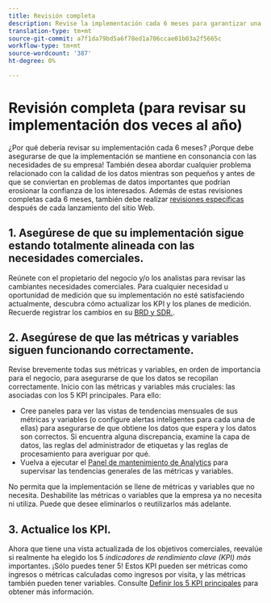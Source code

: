```yaml
---
title: Revisión completa
description: Revise la implementación cada 6 meses para garantizar una alineación continua con los KPI y las necesidades del negocio.
translation-type: tm+mt
source-git-commit: a7f1da79bd5a6f78ed1a706ccae01b03a2f5665c
workflow-type: tm+mt
source-wordcount: '387'
ht-degree: 0%

---
```



# Revisión completa (para revisar su implementación dos veces al año)

¿Por qué debería revisar su implementación cada 6 meses? ¡Porque debe asegurarse de que la implementación se mantiene en consonancia con las necesidades de su empresa! También desea abordar cualquier problema relacionado con la calidad de los datos mientras son pequeños y antes de que se conviertan en problemas de datos importantes que podrían erosionar la confianza de los interesados. Además de estas revisiones completas cada 6 meses, también debe realizar [revisiones específicas](/help/implement/review/focused-review.md) después de cada lanzamiento del sitio Web.

## 1. Asegúrese de que su implementación sigue estando totalmente alineada con las necesidades comerciales.

Reúnete con el propietario del negocio y/o los analistas para revisar las cambiantes necesidades comerciales. Para cualquier necesidad u oportunidad de medición que su implementación no esté satisfaciendo actualmente, descubra cómo actualizar los KPI y los planes de medición. Recuerde registrar los cambios en su [BRD y SDR.](https://experienceleague.adobe.com/docs/analytics-learn/tutorials/implementation/implementation-basics/creating-a-business-requirements-document.html?lang=en#implementation).

## 2. Asegúrese de que las métricas y variables siguen funcionando correctamente.

Revise brevemente todas sus métricas y variables, en orden de importancia para el negocio, para asegurarse de que los datos se recopilan correctamente. Inicio con las métricas y variables más cruciales: las asociadas con los 5 KPI principales. Para ello:

* Cree paneles para ver las vistas de tendencias mensuales de sus métricas y variables (o configure alertas inteligentes para cada una de ellas) para asegurarse de que obtiene los datos que espera y los datos son correctos. Si encuentra alguna discrepancia, examine la capa de datos, las reglas del administrador de etiquetas y las reglas de procesamiento para averiguar por qué.
* Vuelva a ejecutar el [Panel de mantenimiento de Analytics](https://assets.adobe.com/public/9549dbe7-765a-4899-77b8-85cbba1a4252) para supervisar las tendencias generales de las métricas y variables.

No permita que la implementación se llene de métricas y variables que no necesita. Deshabilite las métricas o variables que la empresa ya no necesita ni utiliza. Puede que desee eliminarlos o reutilizarlos más adelante.

## 3. Actualice los KPI.

Ahora que tiene una vista actualizada de los objetivos comerciales, reevalúe si realmente ha elegido los 5 *indicadores de rendimiento clave (KPI) más* importantes. ¡Sólo puedes tener 5! Estos KPI pueden ser métricas como ingresos o métricas calculadas como ingresos por visita, y las métricas también pueden tener variables. Consulte [Definir los 5 KPI principales](/help/implement/review/define-kpis.md) para obtener más información.
